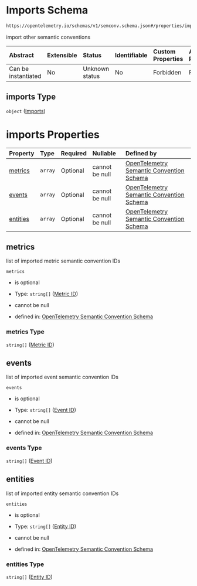 # Imports Schema

```txt
https://opentelemetry.io/schemas/v1/semconv.schema.json#/properties/imports
```

import other semantic conventions

| Abstract            | Extensible | Status         | Identifiable | Custom Properties | Additional Properties | Access Restrictions | Defined In                                                                           |
| :------------------ | :--------- | :------------- | :----------- | :---------------- | :-------------------- | :------------------ | :----------------------------------------------------------------------------------- |
| Can be instantiated | No         | Unknown status | No           | Forbidden         | Forbidden             | none                | [semconv.schema.json\*](../../../schemas/semconv.schema.json "open original schema") |

## imports Type

`object` ([Imports](../imports/README.md))

# imports Properties

| Property              | Type    | Required | Nullable       | Defined by                                                                                                                                                                                      |
| :-------------------- | :------ | :------- | :------------- | :---------------------------------------------------------------------------------------------------------------------------------------------------------------------------------------------- |
| [metrics](#metrics)   | `array` | Optional | cannot be null | [OpenTelemetry Semantic Convention Schema](../imports/semconv-properties-imports-properties-metrics.md "https://opentelemetry.io/schemas/v1/semconv.schema.json#/properties/imports/properties/metrics")   |
| [events](#events)     | `array` | Optional | cannot be null | [OpenTelemetry Semantic Convention Schema](../imports/semconv-properties-imports-properties-events.md "https://opentelemetry.io/schemas/v1/semconv.schema.json#/properties/imports/properties/events")     |
| [entities](#entities) | `array` | Optional | cannot be null | [OpenTelemetry Semantic Convention Schema](../imports/semconv-properties-imports-properties-entities.md "https://opentelemetry.io/schemas/v1/semconv.schema.json#/properties/imports/properties/entities") |

## metrics

list of imported metric semantic convention IDs

`metrics`

* is optional

* Type: `string[]` ([Metric ID](../imports/semconv-properties-imports-properties-metrics-metric-id.md))

* cannot be null

* defined in: [OpenTelemetry Semantic Convention Schema](../imports/semconv-properties-imports-properties-metrics.md "https://opentelemetry.io/schemas/v1/semconv.schema.json#/properties/imports/properties/metrics")

### metrics Type

`string[]` ([Metric ID](../imports/semconv-properties-imports-properties-metrics-metric-id.md))

## events

list of imported event semantic convention IDs

`events`

* is optional

* Type: `string[]` ([Event ID](../imports/semconv-properties-imports-properties-events-event-id.md))

* cannot be null

* defined in: [OpenTelemetry Semantic Convention Schema](../imports/semconv-properties-imports-properties-events.md "https://opentelemetry.io/schemas/v1/semconv.schema.json#/properties/imports/properties/events")

### events Type

`string[]` ([Event ID](../imports/semconv-properties-imports-properties-events-event-id.md))

## entities

list of imported entity semantic convention IDs

`entities`

* is optional

* Type: `string[]` ([Entity ID](../imports/semconv-properties-imports-properties-entities-entity-id.md))

* cannot be null

* defined in: [OpenTelemetry Semantic Convention Schema](../imports/semconv-properties-imports-properties-entities.md "https://opentelemetry.io/schemas/v1/semconv.schema.json#/properties/imports/properties/entities")

### entities Type

`string[]` ([Entity ID](../imports/semconv-properties-imports-properties-entities-entity-id.md))
